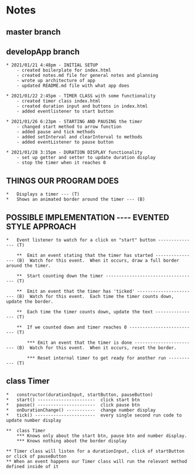 # Notes

## master branch 

## developApp branch
    * 2021/01/21 4:48pm - INITIAL SETUP
        - created boilerplate for index.html
        - created notes.md file for general notes and planning
        - wrote up architecture of app
        - updated README.md file with what app does
    
    * 2021/01/22 2:45pm - TIMER CLASS with some functionality
        - created timer class index.html
        - created duration input and buttons in index.html
        - added eventlistener to start button

    * 2021/01/26 6:23pm - STARTING AND PAUSING the timer
        - changed start method to arrow function
        - added pause and tick methods
        - added setInterval and clearInterval to methods
        - added eventListener to pause button
    
    * 2021/01/28 3:15pm - DURATION DISPLAY functionality
        - set up getter and setter to update duration display
        - stop the timer when it reaches 0

##   THINGS OUR PROGRAM DOES
    *   Displays a timer --- (T)
    *   Shows an animated border around the timer --- (B)


##   POSSIBLE IMPLEMENTATION ---- EVENTED STYLE APPROACH

    *   Event listener to watch for a click on "start" button --------------- (T)

        **  Emit an event stating that the timer has started ---------------- (B)  Watch for this event.  When it occurs, draw a full border around the timer.

        **  Start counting down the timer ----------------------------------- (T)

        **  Emit an event that the timer has 'ticked' ----------------------- (B)  Watch for this event.  Each time the timer counts down, update the border.

        **  Each time the timer counts down, update the text ---------------- (T)

        **  If we counted down and timer reaches 0 -------------------------- (T)

            *** Emit an event that the timer is done ------------------------ (B)  Watch for this event.  When it occurs, reset the border.

            *** Reset internal timer to get ready for another run ----------- (T)

##   class Timer 
    *   constructor(durationInput, startButton, pauseButton)
    *   start() ----------------------  click start btn
    *   pause() ----------------------  click pause btn
    *   onDurationChange() -----------  change number display
    *   tick() -----------------------  every single second run code to update number display 

    **  class Timer
        *** Knows only about the start btn, pause btn and number display.
        *** Knows nothing about the border display
    
    ** Timer class will listen for a durationInput, click of startButton or click of pauseButton
    ** When an event happens our Timer class will run the relevant method defined inside of it  